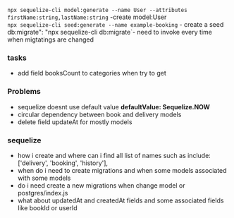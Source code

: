 `npx sequelize-cli model:generate --name User --attributes firstName:string,lastName:string` -create model:User  
`npx sequelize-cli seed:generate --name example-booking` - create a seed`  
`db:migrate": "npx sequelize-cli db:migrate`- need to invoke every time when migtatings are changed

### tasks

- add field booksCount to categories when try to get

### Problems

- sequelize doesnt use default value **defaultValue: Sequelize.NOW**
- circular dependency between book and delivery models
- delete field updateAt for mostly models

### sequelize

- how i create and where can i find all list of names such as include: ['delivery', 'booking', 'history'],
- when do i need to create migrations and when some models associated with some models
- do i need create a new migrations when change model or postgres/index.js
- what about updatedAt and createdAt fields and some associated fields like bookId or userId
